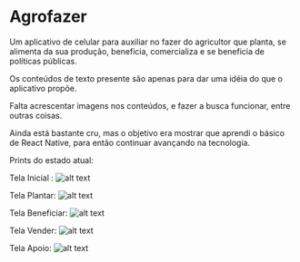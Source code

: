 # Agrofazer
Um aplicativo de celular para auxiliar no fazer do agricultor que planta, se alimenta da sua produção, beneficia, comercializa e se beneficia de políticas públicas.

Os conteúdos de texto presente são apenas para dar uma idéia do que o aplicativo propõe.

Falta acrescentar imagens nos conteúdos, e fazer a busca funcionar, entre outras coisas.

Ainda está bastante cru, mas o objetivo era mostrar que aprendi o básico de React Native, para então continuar avançando na tecnologia.

Prints do estado atual:

Tela Inicial : 
![alt text](https://github.com/renan-tielas/Agrofazer/blob/master/prints/print1.jpeg?raw=true)

Tela Plantar:
![alt text](https://github.com/renan-tielas/Agrofazer/blob/master/prints/print2.jpeg?raw=true)

Tela Beneficiar:
![alt text](https://github.com/renan-tielas/Agrofazer/blob/master/prints/print4.jpeg?raw=true)

Tela Vender:
![alt text](https://github.com/renan-tielas/Agrofazer/blob/master/prints/print3.jpeg?raw=true)

Tela Apoio:
![alt text](https://github.com/renan-tielas/Agrofazer/blob/master/prints/print5.jpeg?raw=true)
